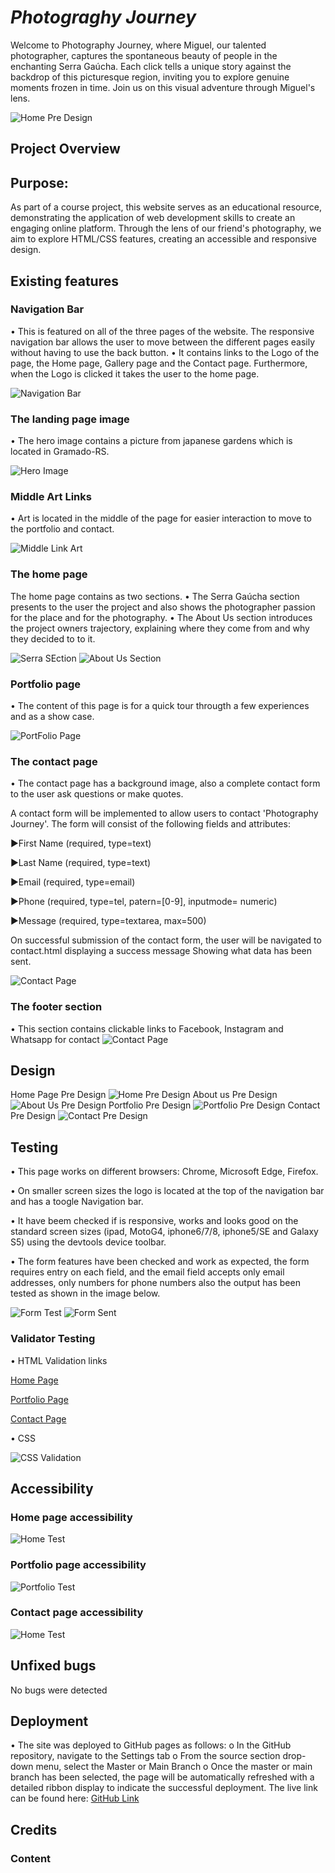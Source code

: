 # ***Photograghy Journey***

Welcome to Photography Journey, where Miguel, our talented photographer, captures the spontaneous beauty of people in the enchanting Serra Gaúcha. Each click tells a unique story against the backdrop of this picturesque region, inviting you to explore genuine moments frozen in time. Join us on this visual adventure through Miguel's lens.

![Home Pre Design](docs/readme_images/responsive.jpg)

## **Project Overview**

## **Purpose:**

As part of a course project, this website serves as an educational resource, demonstrating the application of web development skills to create an engaging online platform. Through the lens of our friend's photography, we aim to explore HTML/CSS features, creating an accessible and responsive design.

## **Existing features**

### **Navigation Bar**

•	This is featured on all of the three pages of the website. The responsive navigation bar allows the user to move between the different pages easily without having to use the back button.
•	It contains links to the Logo of the page, the Home page, Gallery page and the Contact page. Furthermore, when the Logo is clicked it takes the user to the home page.

![Navigation Bar](docs/readme_images/nav_bar_readme.jpg)

### **The landing page image**

•	The hero image contains a picture from japanese gardens which is located in Gramado-RS.

![Hero Image](docs/readme_images/hero_image_readme.jpg)

### **Middle Art Links**

• Art is located in the middle of the page for easier interaction to move to the portfolio and contact.

![Middle Link Art](docs/readme_images/middle_links.jpg)

### **The home page**

The home page contains as two sections. 
•	The Serra Gaúcha section presents to the user the project and also shows the photographer passion for the place and for the photography.
•	The About Us section introduces the project owners trajectory, explaining where they come from and why they decided to to it.

![Serra SEction](docs/readme_images/serra_readme.jpg)
![About Us Section](docs/readme_images/about_us_readme.jpg)

### **Portfolio page**

• The content of this page is for a quick tour througth a few experiences and as a show case.

![PortFolio Page](docs/readme_images/portfolio_readme.jpg)

### **The contact page**

•	The contact page has a background image, also a complete contact form to the user ask questions or make quotes.

 A contact form will be implemented to allow users to contact 'Photography Journey'. The form will consist of the following fields and attributes:

 ►First Name (required, type=text)

 ►Last Name (required, type=text)

 ►Email (required, type=email)

 ►Phone (required, type=tel, patern=[0-9], inputmode= numeric)

 ►Message (required, type=textarea, max=500)
 
On successful submission of the contact form, the user will be navigated to contact.html displaying a success message Showing what data has been sent. 

![Contact Page](docs/readme_images/contact_readme.jpg)

### **The footer section**

•	This section contains clickable links to Facebook, Instagram and Whatsapp for contact
![Contact Page](docs/readme_images/footer_readme.jpg)

## **Design**

Home Page Pre Design
![Home Pre Design](docs/readme_images/home_frame.jpg)
About us Pre Design
![About Us Pre Design](docs/readme_images/about_us_frame.jpg)
Portfolio Pre Design
![Portfolio Pre Design](docs/readme_images/portfolio_frame.jpg)
Contact Pre Design
![Contact Pre Design](docs/readme_images/contact_frame.jpg)

## **Testing**

•	This page works on different browsers: Chrome, Microsoft Edge, Firefox.

•	On smaller screen sizes the logo is located at the top of the navigation bar and has a toogle Navigation bar.

•	It have beem checked if is responsive, works and looks good on the standard screen sizes (ipad, MotoG4, iphone6/7/8, iphone5/SE and Galaxy S5) using the devtools device toolbar.

•	The form features have been checked and work as expected, the form requires entry on each field, and the email field accepts only email addresses, only numbers for phone numbers also the output has been tested as shown in the image below.

![Form Test](docs/readme_images/forms_test.jpg)
![Form Sent](docs/readme_images/forms_sent.jpg)

### **Validator Testing**

•	HTML
 	Validation links

[Home Page](https://validator.w3.org/nu/?doc=https%3A%2F%2Fvolneirj.github.io%2Fphotographermiguelcardeal%2F)

[Portfolio Page](https://validator.w3.org/nu/?doc=https%3A%2F%2Fvolneirj.github.io%2Fphotographermiguelcardeal%2Fportfolio.html)

[Contact Page](https://validator.w3.org/nu/?doc=https%3A%2F%2Fvolneirj.github.io%2Fphotographermiguelcardeal%2Fcontact.html)

•	CSS

![CSS Validation](docs/readme_images/css_validation.jpg)

## **Accessibility**

### **Home page accessibility**

![Home Test](docs/readme_images/index_test.jpg)

### **Portfolio page accessibility**

![Portfolio Test](docs/readme_images/portfolio_test.jpg)

### **Contact page accessibility**

![Home Test](docs/readme_images/contact_test.jpg)

## **Unfixed bugs**

No bugs were detected

## **Deployment**

•	The site was deployed to GitHub pages as follows:
o	In the GitHub repository, navigate to the Settings tab
o	From the source section drop-down menu, select the Master or Main Branch
o	Once the master or main branch has been selected, the page will be automatically refreshed with a detailed ribbon display to indicate the successful deployment.
The live link can be found here: [GitHub Link](https://github.com/Volneirj/photographermiguelcardeal)

## **Credits**

### **Content**
